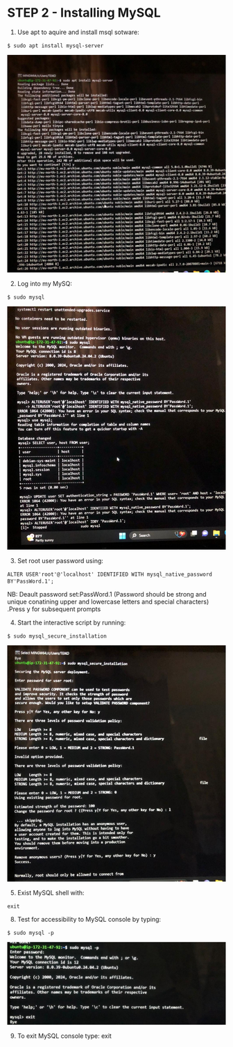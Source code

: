 # STEP 2 - Installing MySQL
1. Use apt to aquire and install msql sotware:
```
$ sudo apt install mysql-server
```

![img](images/install_mysql.jpeg)

2. Log into my MySQ:
```
$ sudo mysql
```

![img](images/mysql.jpeg)

3. Set root user password using:
```
ALTER USER'root'@'localhost' IDENTIFIED WITH mysql_native_password BY'PassWord.1';
```

NB:  Deault password set:PassWord.1 
(Password should be strong and unique conatining upper and lowercase letters and special characters) .Press y for subsequent prompts

4. Start the interactive script by running:
```
$ sudo mysql_secure_installation
``` 

![img](images/mysql_secure.jpeg)

5. Exist MySQL shell with:
```
exit
```

8. Test for accessibility to MySQL console by typing:
```
$ sudo mysql -p 
```

![img](images/mysql_p.jpeg)

9. To exit MySQL console type:
     exit